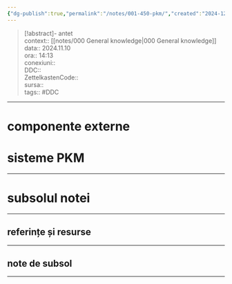 ```yaml
---
{"dg-publish":true,"permalink":"/notes/001-450-pkm/","created":"2024-12-28T15:39:10.094+02:00","updated":"2024-12-29T17:06:40.277+02:00"}
---
```


> [!abstract]- antet  
> context:: [[notes/000 General knowledge\|000 General knowledge]] 
> data:: 2024.11.10  
> ora:: 14:13  
> conexiuni::  
> DDC::  
> ZettelkastenCode::  
> sursa::  
> tags:: #DDC    


---

# componente externe  


# sisteme PKM  

  

---
# subsolul notei
---
## referințe și resurse


---
## note de subsol
---


